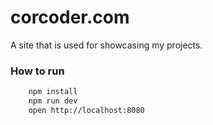 corcoder.com
============
A site that is used for showcasing my projects.

### How to run
```bash 
	npm install
	npm run dev
	open http://localhost:8080
```
